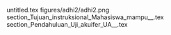 untitled.tex
figures/adhi2/adhi2.png
section_Tujuan_instruksional_Mahasiswa_mampu__.tex
section_Pendahuluan_Uji_akuifer_UA__.tex
